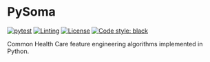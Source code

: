 # PySoma

[![pytest](https://github.com/WesRoach/pysoma/workflows/pytest/badge.svg)](https://github.com/WesRoach/pysoma/actions?query=workflow%3Apytest)
[![Linting](https://github.com/WesRoach/pysoma/workflows/Linting/badge.svg)](https://github.com/WesRoach/pysoma/actions?query=workflow%3ALinting)
[![License](https://img.shields.io/badge/License-MIT-yellow.svg)](https://github.com/WesRoach/pysoma/blob/main/LICENSE)
[![Code style: black](https://img.shields.io/badge/code%20style-black-000000.svg)](https://github.com/psf/black)

Common Health Care feature engineering algorithms implemented in Python.
